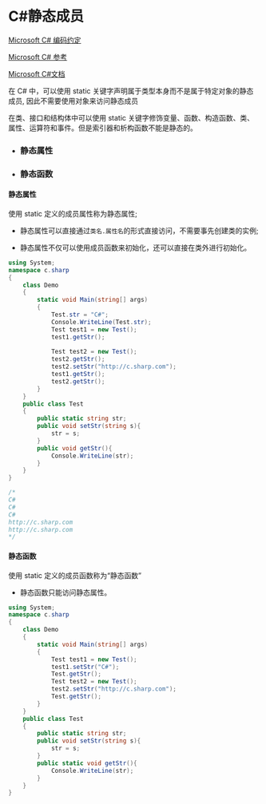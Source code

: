 # C#静态成员

[Microsoft C# 编码约定](https://learn.microsoft.com/zh-cn/dotnet/csharp/fundamentals/coding-style/coding-conventions)

[Microsoft C# 参考](https://learn.microsoft.com/zh-cn/previous-versions/visualstudio/visual-studio-2012/618ayhy6(v=vs.110))

[Microsoft C#文档](https://learn.microsoft.com/zh-cn/dotnet/csharp/)

在 C# 中，可以使用 static 关键字声明属于类型本身而不是属于特定对象的静态成员, 因此不需要使用对象来访问静态成员

在类、接口和结构体中可以使用 static 关键字修饰变量、函数、构造函数、类、属性、运算符和事件。但是索引器和析构函数不能是静态的。



- ### 静态属性

- ### 静态函数

> 

#### 静态属性

使用 static 定义的成员属性称为静态属性;

- 静态属性可以直接通过`类名.属性名`的形式直接访问，不需要事先创建类的实例;

- 静态属性不仅可以使用成员函数来初始化，还可以直接在类外进行初始化。

```C#
using System;
namespace c.sharp
{
    class Demo
    {
        static void Main(string[] args) 
        {
            Test.str = "C#";
            Console.WriteLine(Test.str);
            Test test1 = new Test();
            test1.getStr();
           
            Test test2 = new Test();
            test2.getStr();
            test2.setStr("http://c.sharp.com");
            test1.getStr();
            test2.getStr();
        }
    }
    public class Test
    {
        public static string str;
        public void setStr(string s){
            str = s;
        }
        public void getStr(){
            Console.WriteLine(str);
        }
    }
}

/*
C#
C#
C#
http://c.sharp.com
http://c.sharp.com
*/
```

#### 静态函数

使用 static 定义的成员函数称为“静态函数”

- 静态函数只能访问静态属性。

```C#
using System;
namespace c.sharp
{
    class Demo
    {
        static void Main(string[] args) 
        {
            Test test1 = new Test();
            test1.setStr("C#");
            Test.getStr();
            Test test2 = new Test();
            test2.setStr("http://c.sharp.com");
            Test.getStr();
        }
    }
    public class Test
    {
        public static string str;
        public void setStr(string s){
            str = s;
        }
        public static void getStr(){
            Console.WriteLine(str);
        }
    }
}
```






